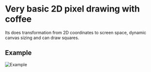 # Very basic 2D pixel drawing with coffee
Its does transformation from 2D coordinates to screen space, dynamic canvas sizing and can draw squares.

## Example
![Example](aoc19_day15_full.gif)
